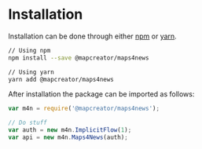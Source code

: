 # Installation
Installation can be done through either [npm] or [yarn].

```sh
// Using npm
npm install --save @mapcreator/maps4news

// Using yarn
yarn add @mapcreator/maps4news
```

After installation the package can be imported as follows:

```js
var m4n = require('@mapcreator/maps4news');

// Do stuff
var auth = new m4n.ImplicitFlow(1);
var api = new m4n.Maps4News(auth);
```

[npm]: https://npmjs.com
[yarn]: https://yarnpkg.com